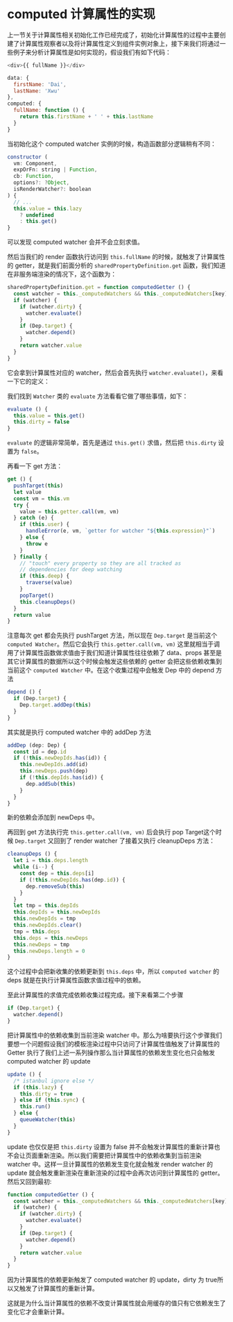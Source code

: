 # computed 计算属性的实现

上一节关于计算属性相关初始化工作已经完成了，初始化计算属性的过程中主要创建了计算属性观察者以及将计算属性定义到组件实例对象上，接下来我们将通过一些例子来分析计算属性是如何实现的，假设我们有如下代码：

```js
<div>{{ fullName }}</div>

data: {
  firstName: 'Dai',
  lastName: 'Xwu'
},
computed: {
  fullName: function () {
    return this.firstName + ' ' + this.lastName
  }
}
```

当初始化这个 computed watcher 实例的时候，构造函数部分逻辑稍有不同：

```js
constructor (
  vm: Component,
  expOrFn: string | Function,
  cb: Function,
  options?: ?Object,
  isRenderWatcher?: boolean
) {
  // ...
  this.value = this.lazy
    ? undefined
    : this.get()
}
```

可以发现 computed watcher 会并不会立刻求值。

然后当我们的 render 函数执行访问到 `this.fullName` 的时候，就触发了计算属性的 getter，就是我们前面分析的 `sharedPropertyDefinition.get` 函数，我们知道在非服务端渲染的情况下，这个函数为：

```js
sharedPropertyDefinition.get = function computedGetter () {
  const watcher = this._computedWatchers && this._computedWatchers[key]
  if (watcher) {
    if (watcher.dirty) {
      watcher.evaluate()
    }
    if (Dep.target) {
      watcher.depend()
    }
    return watcher.value
  }
}
```

它会拿到计算属性对应的 watcher，然后会首先执行 `watcher.evaluate()`，来看一下它的定义：

我们找到 `Watcher` 类的 `evaluate` 方法看看它做了哪些事情，如下：

```js
evaluate () {
  this.value = this.get()
  this.dirty = false
}
```

`evaluate` 的逻辑非常简单，首先是通过 `this.get()` 求值，然后把 `this.dirty` 设置为 `false`。

再看一下 get 方法：

```js
get () {
  pushTarget(this)
  let value
  const vm = this.vm
  try {
    value = this.getter.call(vm, vm)
  } catch (e) {
    if (this.user) {
      handleError(e, vm, `getter for watcher "${this.expression}"`)
    } else {
      throw e
    }
  } finally {
    // "touch" every property so they are all tracked as
    // dependencies for deep watching
    if (this.deep) {
      traverse(value)
    }
    popTarget()
    this.cleanupDeps()
  }
  return value
}
```

注意每次 get 都会先执行 pushTarget 方法，所以现在 `Dep.target` 是当前这个 `computed Watcher`。然后它会执行 `this.getter.call(vm, vm)` 这里就相当于调用了计算属性函数做求值由于我们知道计算属性往往依赖了 data、props 甚至是其它计算属性的数据所以这个时候会触发这些依赖的 getter 会把这些依赖收集到当前这个 `computed Watcher` 中。在这个收集过程中会触发 Dep 中的 depend 方法

```js
depend () {
  if (Dep.target) {
    Dep.target.addDep(this)
  }
}
```

其实就是执行 computed watcher 中的 addDep 方法

```js
addDep (dep: Dep) {
  const id = dep.id
  if (!this.newDepIds.has(id)) {
    this.newDepIds.add(id)
    this.newDeps.push(dep)
    if (!this.depIds.has(id)) {
      dep.addSub(this)
    }
  }
}
```

新的依赖会添加到 newDeps 中。

再回到 get 方法执行完 `this.getter.call(vm, vm)` 后会执行 pop Target这个时候 `Dep.target` 又回到了 render watcher 了接着又执行 cleanupDeps 方法：

```js
cleanupDeps () {
  let i = this.deps.length
  while (i--) {
    const dep = this.deps[i]
    if (!this.newDepIds.has(dep.id)) {
      dep.removeSub(this)
    }
  }
  let tmp = this.depIds
  this.depIds = this.newDepIds
  this.newDepIds = tmp
  this.newDepIds.clear()
  tmp = this.deps
  this.deps = this.newDeps
  this.newDeps = tmp
  this.newDeps.length = 0
}
```

这个过程中会把新收集的依赖更新到 `this.deps` 中，所以 `computed watcher` 的 deps 就是在执行计算属性函数求值过程中的依赖。

至此计算属性的求值完成依赖收集过程完成。接下来看第二个步骤

```js
if (Dep.target) {
  watcher.depend()
}
```

把计算属性中的依赖收集到当前渲染 watcher 中。那么为啥要执行这个步骤我们要想一个问题假设我们的模板渲染过程中只访问了计算属性值触发了计算属性的 Getter 执行了我们上述一系列操作那么当计算属性的依赖发生变化也只会触发 computed watcher 的 update

```js
update () {
  /* istanbul ignore else */
  if (this.lazy) {
    this.dirty = true
  } else if (this.sync) {
    this.run()
  } else {
    queueWatcher(this)
  }
}
```

update 也仅仅是把 `this.dirty` 设置为 false 并不会触发计算属性的重新计算也不会让页面重新渲染。所以我们需要把计算属性中的依赖收集到当前渲染 watcher 中。这样一旦计算属性的依赖发生变化就会触发 render watcher 的 update 就会触发重新渲染在重新渲染的过程中会再次访问到计算属性的 getter。然后又回到最初:

```js
function computedGetter () {
  const watcher = this._computedWatchers && this._computedWatchers[key]
  if (watcher) {
    if (watcher.dirty) {
      watcher.evaluate()
    }
    if (Dep.target) {
      watcher.depend()
    }
    return watcher.value
  }
}
```

因为计算属性的依赖更新触发了 computed watcher 的 update，dirty 为 true所以又触发了计算属性的重新计算。

这就是为什么当计算属性的依赖不改变计算属性就会用缓存的值只有它依赖发生了变化它才会重新计算。
